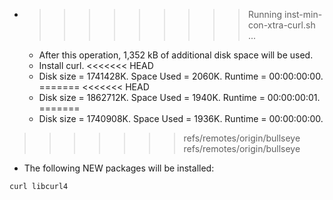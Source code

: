 * >>>>>>>>> Running inst-min-con-xtra-curl.sh ...
  * After this operation, 1,352 kB of additional disk space will be used.
  * Install curl.
<<<<<<< HEAD
  * Disk size = 1741428K. Space Used = 2060K. Runtime = 00:00:00:00.
=======
<<<<<<< HEAD
  * Disk size = 1862712K. Space Used = 1940K. Runtime = 00:00:00:01.
=======
  * Disk size = 1740908K. Space Used = 1936K. Runtime = 00:00:00:00.
>>>>>>> refs/remotes/origin/bullseye
>>>>>>> refs/remotes/origin/bullseye
  * The following NEW packages will be installed:
  ```bash
curl libcurl4
  ```
